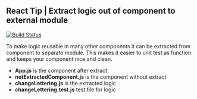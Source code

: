 ## React Tip | Extract logic out of component to external module

[![Build Status](https://travis-ci.org/Locheed/react-extract-logic-example.svg?branch=master)](https://travis-ci.org/Locheed/react-extract-logic-example)

To make logic reusable in many other components it can be extracted from component to separate module. This makes it easier to unit test as function and keeps your component nice and clean.

* **App.js** is the component after extract
* **notExtractedComponent.js** is the component without extract
* **changeLettering.js** is the extracted logic
* **changeLettering.test.js** test file for logic
